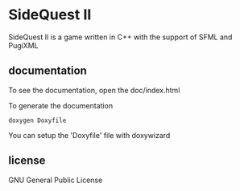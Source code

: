 SideQuest II
==========
SideQuest II is a game written in C++ with the support of SFML and PugiXML

documentation
-------------
To see the documentation, open the doc/index.html

To generate the documentation
```
doxygen Doxyfile
```
You can setup the 'Doxyfile' file with doxywizard

license
-------
GNU General Public License